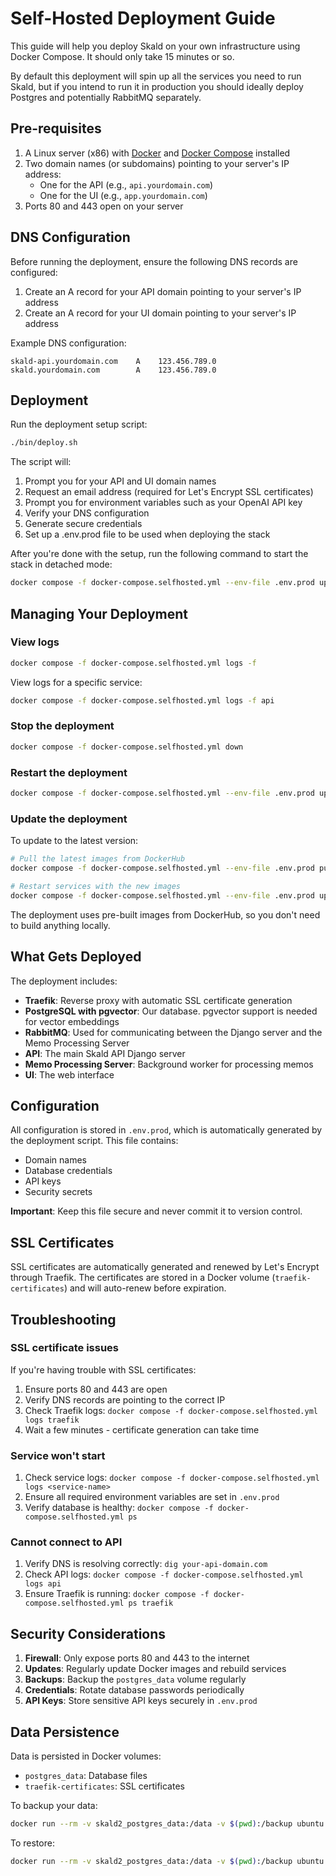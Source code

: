 # Self-Hosted Deployment Guide

This guide will help you deploy Skald on your own infrastructure using Docker Compose. It should only take 15 minutes or so.

By default this deployment will spin up all the services you need to run Skald, but if you intend to run it in production you should ideally deploy Postgres and potentially RabbitMQ separately.

## Pre-requisites

1. A Linux server (x86) with [Docker](https://docs.docker.com/engine/install/ubuntu/) and [Docker Compose](https://docs.docker.com/compose/install/linux/) installed
2. Two domain names (or subdomains) pointing to your server's IP address:
   - One for the API (e.g., `api.yourdomain.com`)
   - One for the UI (e.g., `app.yourdomain.com`)
3. Ports 80 and 443 open on your server

## DNS Configuration

Before running the deployment, ensure the following DNS records are configured:

1. Create an A record for your API domain pointing to your server's IP address
2. Create an A record for your UI domain pointing to your server's IP address

Example DNS configuration:
```
skald-api.yourdomain.com    A    123.456.789.0
skald.yourdomain.com        A    123.456.789.0
```

## Deployment

Run the deployment setup script:

```bash
./bin/deploy.sh
```

The script will:

1. Prompt you for your API and UI domain names
2. Request an email address (required for Let's Encrypt SSL certificates)
3. Prompt you for environment variables such as your OpenAI API key
4. Verify your DNS configuration
5. Generate secure credentials
6. Set up a .env.prod file to be used when deploying the stack

After you're done with the setup, run the following command to start the stack in detached mode:

```sh
docker compose -f docker-compose.selfhosted.yml --env-file .env.prod up -d
```

## Managing Your Deployment

### View logs

```bash
docker compose -f docker-compose.selfhosted.yml logs -f
```

View logs for a specific service:
```bash
docker compose -f docker-compose.selfhosted.yml logs -f api
```

### Stop the deployment

```bash
docker compose -f docker-compose.selfhosted.yml down
```

### Restart the deployment

```bash
docker compose -f docker-compose.selfhosted.yml --env-file .env.prod up -d
```

### Update the deployment

To update to the latest version:

```bash
# Pull the latest images from DockerHub
docker compose -f docker-compose.selfhosted.yml --env-file .env.prod pull

# Restart services with the new images
docker compose -f docker-compose.selfhosted.yml --env-file .env.prod up -d
```

The deployment uses pre-built images from DockerHub, so you don't need to build anything locally.

## What Gets Deployed

The deployment includes:

- **Traefik**: Reverse proxy with automatic SSL certificate generation
- **PostgreSQL with pgvector**: Our database. pgvector support is needed for vector embeddings
- **RabbitMQ**: Used for communicating between the Django server and the Memo Processing Server
- **API**: The main Skald API Django server
- **Memo Processing Server**: Background worker for processing memos
- **UI**: The web interface

## Configuration

All configuration is stored in `.env.prod`, which is automatically generated by the deployment script. This file contains:

- Domain names
- Database credentials
- API keys
- Security secrets

**Important**: Keep this file secure and never commit it to version control.

## SSL Certificates

SSL certificates are automatically generated and renewed by Let's Encrypt through Traefik. The certificates are stored in a Docker volume (`traefik-certificates`) and will auto-renew before expiration.

## Troubleshooting

### SSL certificate issues

If you're having trouble with SSL certificates:

1. Ensure ports 80 and 443 are open
2. Verify DNS records are pointing to the correct IP
3. Check Traefik logs: `docker compose -f docker-compose.selfhosted.yml logs traefik`
4. Wait a few minutes - certificate generation can take time

### Service won't start

1. Check service logs: `docker compose -f docker-compose.selfhosted.yml logs <service-name>`
2. Ensure all required environment variables are set in `.env.prod`
3. Verify database is healthy: `docker compose -f docker-compose.selfhosted.yml ps`

### Cannot connect to API

1. Verify DNS is resolving correctly: `dig your-api-domain.com`
2. Check API logs: `docker compose -f docker-compose.selfhosted.yml logs api`
3. Ensure Traefik is running: `docker compose -f docker-compose.selfhosted.yml ps traefik`

## Security Considerations

1. **Firewall**: Only expose ports 80 and 443 to the internet
2. **Updates**: Regularly update Docker images and rebuild services
3. **Backups**: Backup the `postgres_data` volume regularly
4. **Credentials**: Rotate database passwords periodically
5. **API Keys**: Store sensitive API keys securely in `.env.prod`

## Data Persistence

Data is persisted in Docker volumes:

- `postgres_data`: Database files
- `traefik-certificates`: SSL certificates

To backup your data:
```bash
docker run --rm -v skald2_postgres_data:/data -v $(pwd):/backup ubuntu tar czf /backup/postgres-backup.tar.gz /data
```

To restore:
```bash
docker run --rm -v skald2_postgres_data:/data -v $(pwd):/backup ubuntu tar xzf /backup/postgres-backup.tar.gz -C /
```
